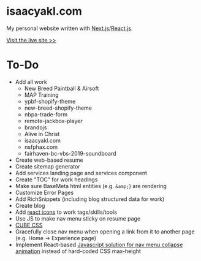 # isaacyakl.com

My personal website written with [Next.js](https://nextjs.org/)/[React.js](https://reactjs.org/).

[Visit the live site &gt;&gt;](https://www.isaacyakl.com)

# To-Do

-  Add all work
   -  New Breed Paintball & Airsoft
   -  MAP Training
   -  ypbf-shopify-theme
   -  new-breed-shopify-theme
   -  nbpa-trade-form
   -  remote-jackbox-player
   -  brandojs
   -  Alive in Christ
   -  isaacyakl.com
   -  nsfphax.com
   -  fairhaven-bc-vbs-2019-soundboard
-  Create web-based resume
-  Create sitemap generator
-  Add services landing page and services component
-  Create "TOC" for work headings
-  Make sure BaseMeta html entities (e.g. `&amp;`) are rendering
-  Customize Error Pages
-  Add RichSnippets (including blog structured data for work)
-  Create blog
-  Add [react icons](https://react-icons.github.io/react-icons) to work tags/skills/tools
-  Use JS to make nav menu sticky on resume page
-  [CUBE CSS](https://www.smashingmagazine.com/2021/07/global-local-styling-nextjs/)
-  Gracefully close nav menu when opening a link from it to another page (e.g. Home -> Experience page)
-  Implement React-based [Javascript solution for nav menu collapse animation](https://css-tricks.com/using-css-transitions-auto-dimensions/#technique-3-javascript) instead of hard-coded CSS max-height
